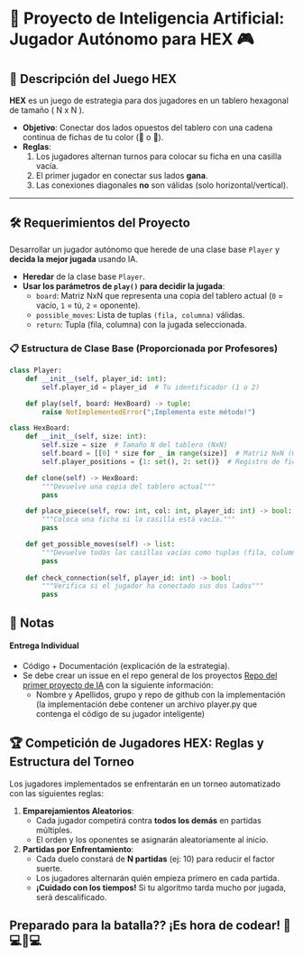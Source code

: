 # 🧠 Proyecto de Inteligencia Artificial: Jugador Autónomo para HEX 🎮

## 📜 Descripción del Juego HEX

**HEX** es un juego de estrategia para dos jugadores en un tablero hexagonal de tamaño \( N x N \).  
- **Objetivo**: Conectar dos lados opuestos del tablero con una cadena continua de fichas de tu color (🔴 o 🔵).  
- **Reglas**:  
  1. Los jugadores alternan turnos para colocar su ficha en una casilla vacía.  
  2. El primer jugador en conectar sus lados **gana**.  
  3. Las conexiones diagonales **no** son válidas (solo horizontal/vertical).  

---
## 🛠️ Requerimientos del Proyecto

Desarrollar un jugador autónomo que herede de una clase base `Player` y **decida la mejor jugada** usando IA.
- **Heredar** de la clase base `Player`.  
- **Usar los parámetros de `play()` para decidir la jugada**:  
  - `board`: Matriz NxN que representa una copia del tablero actual (`0` = vacío, `1` = tú, `2` = oponente).  
  - `possible_moves`: Lista de tuplas `(fila, columna)` válidas.  
  - `return`: Tupla (fila, columna) con la jugada seleccionada.

### 📋 Estructura de Clase Base (Proporcionada por Profesores)

```python
class Player:
    def __init__(self, player_id: int):
        self.player_id = player_id  # Tu identificador (1 o 2)

    def play(self, board: HexBoard) -> tuple:
        raise NotImplementedError("¡Implementa este método!")
```

```python
class HexBoard:
    def __init__(self, size: int):
        self.size = size  # Tamaño N del tablero (NxN)
        self.board = [[0] * size for _ in range(size)]  # Matriz NxN (0=vacío, 1=Jugador1, 2=Jugador2)
        self.player_positions = {1: set(), 2: set()}  # Registro de fichas por jugador

	def clone(self) -> HexBoard:
		"""Devuelve una copia del tablero actual"""
		pass

    def place_piece(self, row: int, col: int, player_id: int) -> bool:
        """Coloca una ficha si la casilla está vacía."""
        pass

    def get_possible_moves(self) -> list:
        """Devuelve todas las casillas vacías como tuplas (fila, columna)."""
        pass
    
    def check_connection(self, player_id: int) -> bool:
        """Verifica si el jugador ha conectado sus dos lados"""
        pass
```

## 📌 Notas

#### **Entrega Individual**
- Código + Documentación (explicación de la estrategia).
- Se debe crear un issue en el repo general de los proyectos [Repo del primer proyecto de IA]() con la siguiente información:
	- Nombre y Apellidos, grupo y repo de github con la implementación (la implementación debe contener un archivo player.py que contenga el código de su jugador inteligente)

## 🏆 Competición de Jugadores HEX: Reglas y Estructura del Torneo

Los jugadores implementados se enfrentarán en un torneo automatizado con las siguientes reglas:
1. **Emparejamientos Aleatorios**:  
   - Cada jugador competirá contra **todos los demás** en partidas múltiples.  
   - El orden y los oponentes se asignarán aleatoriamente al inicio.  
2. **Partidas por Enfrentamiento**:  
   - Cada duelo constará de **N partidas** (ej: 10) para reducir el factor suerte.  
   - Los jugadores alternarán quién empieza primero en cada partida. 
   - **¡Cuidado con los tiempos!** Si tu algoritmo tarda mucho por jugada, será descalificado.
## Preparado para la batalla?? ¡Es hora de codear! 👨💻👩💻
